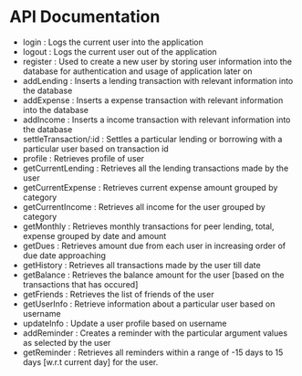 # API Documentation
 - login        : Logs the current user into the application
 - logout      : Logs the current user out of the application
 - register      : Used to create a new user by storing user information into the database for authentication and usage of application later on
 - addLending      : Inserts a lending transaction with relevant information into the database
 - addExpense      : Inserts a expense transaction with relevant information into the database
 - addIncome        : Inserts a income transaction with relevant information into the database
 - settleTransaction/:id  : Settles a particular lending or borrowing with a particular user based on transaction id
 - profile      : Retrieves profile of user
 - getCurrentLending   : Retrieves all the lending transactions made by the user
 - getCurrentExpense   : Retrieves current expense amount grouped by category 
 - getCurrentIncome    : Retrieves all income for the user grouped by category
 - getMonthly          : Retrieves monthly transactions for peer lending, total, expense grouped by date and amount
 - getDues             : Retrieves amount due from each user in increasing order of due date approaching
 - getHistory          : Retrieves all transactions made by the user till date
 - getBalance      : Retrieves the balance amount for the user [based on the transactions that has occured]
 - getFriends      : Retrieves the list of friends of the user
 - getUserInfo     : Retrieve information about a particular user based on username
 - updateInfo      : Update a user profile based on username
 - addReminder     : Creates a reminder with the particular argument values as selected by the user
 - getReminder     : Retrieves all reminders within a range of -15 days to 15 days [w.r.t current day] for the user.